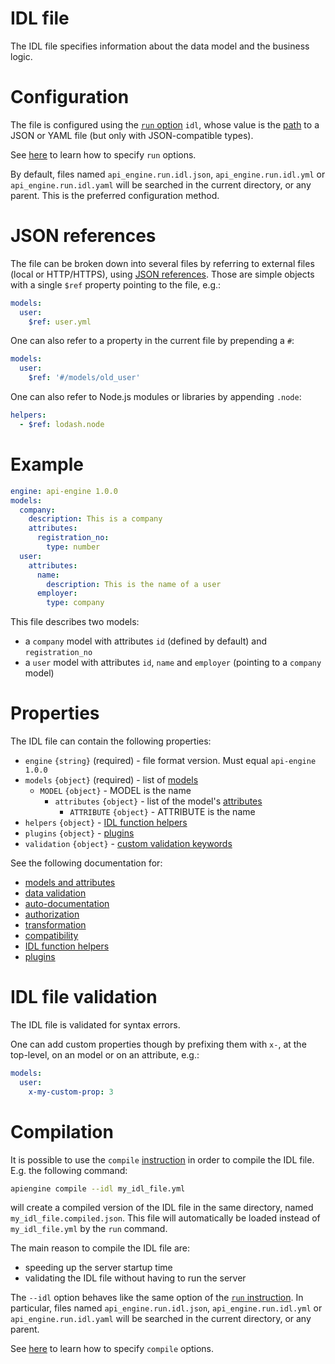 # IDL file

The IDL file specifies information about the data model and the business logic.

# Configuration

The file is configured using the [`run` option](run.md#options)
`idl`, whose value is the [path](configuration.md#filepaths-options) to a
JSON or YAML file (but only with JSON-compatible types).

See [here](configuration.md) to learn how to specify `run` options.

By default, files named `api_engine.run.idl.json`, `api_engine.run.idl.yml`
or `api_engine.run.idl.yaml` will be searched in the current directory, or
any parent. This is the preferred configuration method.

# JSON references

The file can be broken down into several files by referring to external files
(local or HTTP/HTTPS), using
[JSON references](https://tools.ietf.org/html/draft-pbryan-zyp-json-ref-03).
Those are simple objects with a single `$ref` property pointing to the file,
e.g.:

```yml
models:
  user:
    $ref: user.yml
```

One can also refer to a property in the current file by prepending a `#`:

```yml
models:
  user:
    $ref: '#/models/old_user'
```

One can also refer to Node.js modules or libraries by appending `.node`:

```yml
helpers:
  - $ref: lodash.node
```

# Example

```yml
engine: api-engine 1.0.0
models:
  company:
    description: This is a company
    attributes:
      registration_no:
        type: number
  user:
    attributes:
      name:
        description: This is the name of a user
      employer:
        type: company
```

This file describes two models:
  - a `company` model with attributes `id` (defined by default)
    and `registration_no`
  - a `user` model with attributes `id`, `name` and `employer`
    (pointing to a `company` model)

# Properties

The IDL file can contain the following properties:
  - `engine` `{string}` (required) - file format version.
    Must equal `api-engine 1.0.0`
  - `models` `{object}` (required) - list of [models](models.md#models)
    - `MODEL` `{object}` - MODEL is the name
      - `attributes` `{object}` - list of the model's
        [attributes](models.md#attributes)
        - `ATTRIBUTE` `{object}` - ATTRIBUTE is the name
  - `helpers` `{object}` -
    [IDL function helpers](functions.md#idl-function-helpers)
  - `plugins` `{object}` - [plugins](plugins.md)
  - `validation` `{object}` -
    [custom validation keywords](validation.md#custom-validation)

See the following documentation for:
  - [models and attributes](models.md)
  - [data validation](validation.md)
  - [auto-documentation](autodocumentation.md)
  - [authorization](authorization.md)
  - [transformation](transformation.md)
  - [compatibility](compatibility.md)
  - [IDL function helpers](functions.md#idl-function-helpers)
  - [plugins](plugins.md)

# IDL file validation

The IDL file is validated for syntax errors.

One can add custom properties though by prefixing them with `x-`, at the
top-level, on an model or on an attribute, e.g.:

```yml
models:
  user:
    x-my-custom-prop: 3
```

# Compilation

It is possible to use the `compile` [instruction](usage.md) in order to
compile the IDL file. E.g. the following command:

```bash
apiengine compile --idl my_idl_file.yml
```

will create a compiled version of the IDL file in the same directory, named
`my_idl_file.compiled.json`. This file will automatically be loaded instead of
`my_idl_file.yml` by the `run` command.

The main reason to compile the IDL file are:
  - speeding up the server startup time
  - validating the IDL file without having to run the server

The `--idl` option behaves like the same option of the
[`run` instruction](#configuration).
In particular, files named `api_engine.run.idl.json`, `api_engine.run.idl.yml`
or `api_engine.run.idl.yaml` will be searched in the current directory, or
any parent.

See [here](configuration.md) to learn how to specify `compile` options.
